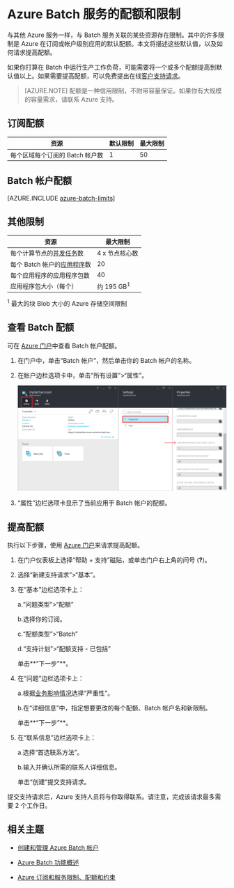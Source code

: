 <properties
	pageTitle="Batch 服务配额和限制 | Azure"
	description="了解使用 Azure Batch 服务时的配额、限制和约束"
	services="batch"
	documentationCenter=""
	authors="mmacy"
	manager="timlt"
	editor=""/>

<tags
	ms.service="batch"
	ms.date="06/10/2016"
	wacn.date="07/11/2016"/>



# Azure Batch 服务的配额和限制

与其他 Azure 服务一样，与 Batch 服务关联的某些资源存在限制。其中的许多限制是 Azure 在订阅或帐户级别应用的默认配额。本文将描述这些默认值，以及如何请求提高配额。

如果你打算在 Batch 中运行生产工作负荷，可能需要将一个或多个配额提高到默认值以上。如果需要提高配额，可以免费提出在线[客户支持请求](#increase-a-quota)。

>[AZURE.NOTE] 配额是一种信用限制，不附带容量保证。如果你有大规模的容量需求，请联系 Azure 支持。

## 订阅配额
**资源**|**默认限制**|**最大限制**
---|---|---
每个区域每个订阅的 Batch 帐户数 | 1 | 50

## Batch 帐户配额
[AZURE.INCLUDE [azure-batch-limits](../../includes/azure-batch-limits.md)]

## 其他限制
**资源**|**最大限制**
---|---
每个计算节点的[并发任务](/documentation/articles/batch-parallel-node-tasks)数 | 4 x 节点核心数
每个 Batch 帐户的[应用程序](/documentation/articles/batch-application-packages)数 | 20
每个应用程序的应用程序包数 | 40
应用程序包大小（每个） | 约 195 GB<sup>1</sup>

<sup>1</sup> 最大的块 Blob 大小的 Azure 存储空间限制

## 查看 Batch 配额

可在 [Azure 门户][portal]中查看 Batch 帐户配额。

1. 在门户中，单击“Batch 帐户”，然后单击你的 Batch 帐户的名称。

2. 在帐户边栏选项卡中，单击“所有设置”>“属性”。

	![Batch 帐户配额][account_quotas]

3. “属性”边栏选项卡显示了当前应用于 Batch 帐户的配额。

## 提高配额

执行以下步骤，使用 [Azure 门户][portal]来请求提高配额。

1. 在门户仪表板上选择“帮助 + 支持”磁贴，或单击门户右上角的问号 (**?**)。

2. 选择“新建支持请求”>“基本”。

3. 在“基本”边栏选项卡上：

	a.“问题类型”>“配额”

	b.选择你的订阅。

	c.“配额类型”>“Batch”

	d.“支持计划”>“配额支持 - 已包括”

	单击**“下一步”**。

4. 在“问题”边栏选项卡上：

	a.根据[业务影响情况][support_sev]选择“严重性”。

	b.在“详细信息”中，指定想要更改的每个配额、Batch 帐户名和新限制。

	单击**“下一步”**。

5. 在“联系信息”边栏选项卡上：

	a.选择“首选联系方法”。

	b.输入并确认所需的联系人详细信息。

	单击“创建”提交支持请求。

提交支持请求后，Azure 支持人员将与你取得联系。请注意，完成该请求最多需要 2 个工作日。

## 相关主题

* [创建和管理 Azure Batch 帐户](/documentation/articles/batch-account-create-portal/)
* [Azure Batch 功能概述](/documentation/articles/batch-api-basics/)

* [Azure 订阅和服务限制、配额和约束](/documentation/articles/azure-subscription-service-limits/)

[portal]: https://portal.azure.cn
[portal_classic_increase]: https://azure.microsoft.com/blog/2014/06/04/azure-limits-quotas-increase-requests/
[support_sev]: http://aka.ms/supportseverity

[account_quotas]: ./media/batch-quota-limit/accountquota_portal.PNG

<!---HONumber=Mooncake_0704_2016-->